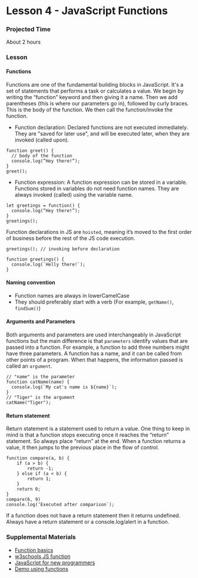 # Lesson 4 - JavaScript Functions

### Projected Time

About 2 hours

### Lesson

#### Functions

Functions are one of the fundamental building blocks in JavaScript. It's a set of statements that performs a task or calculates a value. We begin by writing the “function” keyword and then giving it a name. Then we add parentheses (this is where our parameters go in), followed by curly braces. This is the body of the function. We then call the function/invoke the function.

- Function declaration: Declared functions are not executed immediately. They are "saved for later use", and will be executed later, when they are invoked (called upon).
```
function greet() {
  // body of the function
  console.log(“Hey there!”);
}
greet();
```
- Function expression: A function expression can be stored in a variable. Functions stored in variables do not need function names. They are always invoked (called) using the variable name.
```
let greetings = function() {
  console.log(“Hey there!”);
}
greetings();
```

Function declarations in JS are `hoisted`, meaning it’s moved to the first order of business before the rest of the JS code execution.
```
greetings(); // invoking before declaration

function greetings() {
  console.log(`Helly there!`);
}
```

#### Naming convention
- Function names are always in lowerCamelCase
- They should preferably start with a verb (For example, `getName()`, `findSum()`)

#### Arguments and Parameters
Both arguments and parameters are used interchangeably in JavaScript functions but the main difference is that `parameters` identify values that are passed into a function. For example, a function to add three numbers might have three parameters. A function has a name, and it can be called from other points of a program. When that happens, the information passed is called an `argument`.
```
// "name" is the parameter
function catName(name) {
  console.log(`My cat's name is ${name}`);
}
// "Tiger" is the argument
catName("Tiger");
```

#### Return statement
Return statement is a statement used to return a value. One thing to keep in mind is that a function stops executing once it reaches the “return” statement. So always place “return” at the end. When a function returns a value, it then jumps to the previous place in the flow of control.
```
function compare(a, b) {
    if (a > b) {
        return -1;
    } else if (a < b) {
        return 1;
    }
    return 0;
}
compare(6, 9)
console.log(‘Executed after comparison`);
```
If a function does not have a return statement then it returns undefined. Always have a return statement or a console.log/alert in a function.

### Supplemental Materials

- [Function basics](https://javascript.info/function-basics )
- [w3schools JS function](https://www.w3schools.com/js/js_function_definition.asp)
- [JavaScript for new programmers](http://jsforcats.com/)
- [Demo using functions](https://github.com/SampurnaSen/findLargerNumber)